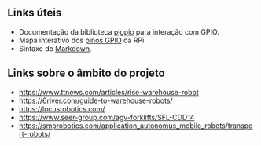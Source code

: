 ## Links úteis

- Documentação da biblioteca [pigpio](https://abyz.me.uk/rpi/pigpio/) para interação com GPIO.
- Mapa interativo dos [pinos GPIO](https://pinout.xyz/) da RPi.
- Sintaxe do [Markdown](https://www.markdownguide.org/basic-syntax/).

## Links sobre o âmbito do projeto

- https://www.ttnews.com/articles/rise-warehouse-robot
- https://6river.com/guide-to-warehouse-robots/
- https://locusrobotics.com/
- https://www.seer-group.com/agv-forklifts/SFL-CDD14
- https://smprobotics.com/application_autonomus_mobile_robots/transport-robots/
